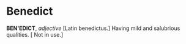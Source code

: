 # Benedict

**BEN'EDICT**, _adjective_ \[Latin benedictus.\] Having mild and salubrious qualities. \[ Not in use.\]